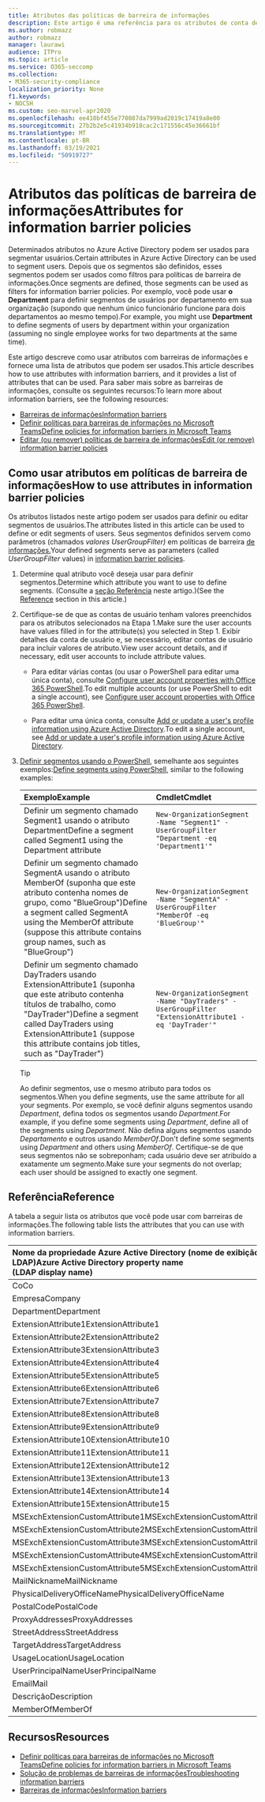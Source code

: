 ```yaml
---
title: Atributos das políticas de barreira de informações
description: Este artigo é uma referência para os atributos de conta de usuário do Azure Active Directory que você pode usar para definir segmentos de barreira de informações.
ms.author: robmazz
author: robmazz
manager: laurawi
audience: ITPro
ms.topic: article
ms.service: O365-seccomp
ms.collection:
- M365-security-compliance
localization_priority: None
f1.keywords:
- NOCSH
ms.custom: seo-marvel-apr2020
ms.openlocfilehash: ee410bf455e770087da7999ad2019c17419a8e00
ms.sourcegitcommit: 27b2b2e5c41934b918cac2c171556c45e36661bf
ms.translationtype: MT
ms.contentlocale: pt-BR
ms.lasthandoff: 03/19/2021
ms.locfileid: "50919727"
---
```

# <a name="attributes-for-information-barrier-policies"></a><span data-ttu-id="554b8-103">Atributos das políticas de barreira de informações</span><span class="sxs-lookup"><span data-stu-id="554b8-103">Attributes for information barrier policies</span></span>

<span data-ttu-id="554b8-104">Determinados atributos no Azure Active Directory podem ser usados para segmentar usuários.</span><span class="sxs-lookup"><span data-stu-id="554b8-104">Certain attributes in Azure Active Directory can be used to segment users.</span></span> <span data-ttu-id="554b8-105">Depois que os segmentos são definidos, esses segmentos podem ser usados como filtros para políticas de barreira de informações.</span><span class="sxs-lookup"><span data-stu-id="554b8-105">Once segments are defined, those segments can be used as filters for information barrier policies.</span></span> <span data-ttu-id="554b8-106">Por exemplo, você pode usar **o Department** para definir segmentos de usuários por departamento em sua organização (supondo que nenhum único funcionário funcione para dois departamentos ao mesmo tempo).</span><span class="sxs-lookup"><span data-stu-id="554b8-106">For example, you might use **Department** to define segments of users by department within your organization (assuming no single employee works for two departments at the same time).</span></span>

<span data-ttu-id="554b8-107">Este artigo descreve como usar atributos com barreiras de informações e fornece uma lista de atributos que podem ser usados.</span><span class="sxs-lookup"><span data-stu-id="554b8-107">This article describes how to use attributes with information barriers, and it provides a list of attributes that can be used.</span></span> <span data-ttu-id="554b8-108">Para saber mais sobre as barreiras de informações, consulte os seguintes recursos:</span><span class="sxs-lookup"><span data-stu-id="554b8-108">To learn more about information barriers, see the following resources:</span></span>

- [<span data-ttu-id="554b8-109">Barreiras de informações</span><span class="sxs-lookup"><span data-stu-id="554b8-109">Information barriers</span></span>](information-barriers.md)
- [<span data-ttu-id="554b8-110">Definir políticas para barreiras de informações no Microsoft Teams</span><span class="sxs-lookup"><span data-stu-id="554b8-110">Define policies for information barriers in Microsoft Teams</span></span>](information-barriers-policies.md)
- [<span data-ttu-id="554b8-111">Editar (ou remover) políticas de barreira de informações</span><span class="sxs-lookup"><span data-stu-id="554b8-111">Edit (or remove) information barrier policies</span></span>](information-barriers-edit-segments-policies.md)

## <a name="how-to-use-attributes-in-information-barrier-policies"></a><span data-ttu-id="554b8-112">Como usar atributos em políticas de barreira de informações</span><span class="sxs-lookup"><span data-stu-id="554b8-112">How to use attributes in information barrier policies</span></span>

<span data-ttu-id="554b8-113">Os atributos listados neste artigo podem ser usados para definir ou editar segmentos de usuários.</span><span class="sxs-lookup"><span data-stu-id="554b8-113">The attributes listed in this article can be used to define or edit segments of users.</span></span> <span data-ttu-id="554b8-114">Seus segmentos definidos servem como parâmetros (chamados *valores UserGroupFilter)* em políticas de barreira [de informações.](information-barriers-policies.md)</span><span class="sxs-lookup"><span data-stu-id="554b8-114">Your defined segments serve as parameters (called *UserGroupFilter* values) in [information barrier policies](information-barriers-policies.md).</span></span>

1. <span data-ttu-id="554b8-115">Determine qual atributo você deseja usar para definir segmentos.</span><span class="sxs-lookup"><span data-stu-id="554b8-115">Determine which attribute you want to use to define segments.</span></span> <span data-ttu-id="554b8-116">(Consulte a [seção Referência](#reference) neste artigo.)</span><span class="sxs-lookup"><span data-stu-id="554b8-116">(See the [Reference](#reference) section in this article.)</span></span>

2. <span data-ttu-id="554b8-117">Certifique-se de que as contas de usuário tenham valores preenchidos para os atributos selecionados na Etapa 1.</span><span class="sxs-lookup"><span data-stu-id="554b8-117">Make sure the user accounts have values filled in for the attribute(s) you selected in Step 1.</span></span> <span data-ttu-id="554b8-118">Exibir detalhes da conta de usuário e, se necessário, editar contas de usuário para incluir valores de atributo.</span><span class="sxs-lookup"><span data-stu-id="554b8-118">View user account details, and if necessary, edit user accounts to include attribute values.</span></span> 

    - <span data-ttu-id="554b8-119">Para editar várias contas (ou usar o PowerShell para editar uma única conta), consulte [Configure user account properties with Office 365 PowerShell](../enterprise/configure-user-account-properties-with-microsoft-365-powershell.md).</span><span class="sxs-lookup"><span data-stu-id="554b8-119">To edit multiple accounts (or use PowerShell to edit a single account), see [Configure user account properties with Office 365 PowerShell](../enterprise/configure-user-account-properties-with-microsoft-365-powershell.md).</span></span>

    - <span data-ttu-id="554b8-120">Para editar uma única conta, consulte [Add or update a user's profile information using Azure Active Directory](/azure/active-directory/fundamentals/active-directory-users-profile-azure-portal).</span><span class="sxs-lookup"><span data-stu-id="554b8-120">To edit a single account, see [Add or update a user's profile information using Azure Active Directory](/azure/active-directory/fundamentals/active-directory-users-profile-azure-portal).</span></span>

3. <span data-ttu-id="554b8-121">[Definir segmentos usando o PowerShell](information-barriers-policies.md#define-segments-using-powershell), semelhante aos seguintes exemplos:</span><span class="sxs-lookup"><span data-stu-id="554b8-121">[Define segments using PowerShell](information-barriers-policies.md#define-segments-using-powershell), similar to the following examples:</span></span>

    |<span data-ttu-id="554b8-122">**Exemplo**</span><span class="sxs-lookup"><span data-stu-id="554b8-122">**Example**</span></span>|<span data-ttu-id="554b8-123">**Cmdlet**</span><span class="sxs-lookup"><span data-stu-id="554b8-123">**Cmdlet**</span></span>|
    |:----------|:---------|
    | <span data-ttu-id="554b8-124">Definir um segmento chamado Segment1 usando o atributo Department</span><span class="sxs-lookup"><span data-stu-id="554b8-124">Define a segment called Segment1 using the Department attribute</span></span> | `New-OrganizationSegment -Name "Segment1" -UserGroupFilter "Department -eq 'Department1'"` |
    | <span data-ttu-id="554b8-125">Definir um segmento chamado SegmentA usando o atributo MemberOf (suponha que este atributo contenha nomes de grupo, como "BlueGroup")</span><span class="sxs-lookup"><span data-stu-id="554b8-125">Define a segment called SegmentA using the MemberOf attribute (suppose this attribute contains group names, such as "BlueGroup")</span></span> | `New-OrganizationSegment -Name "SegmentA" -UserGroupFilter "MemberOf -eq 'BlueGroup'"` |
    | <span data-ttu-id="554b8-126">Definir um segmento chamado DayTraders usando ExtensionAttribute1 (suponha que este atributo contenha títulos de trabalho, como "DayTrader")</span><span class="sxs-lookup"><span data-stu-id="554b8-126">Define a segment called DayTraders using ExtensionAttribute1 (suppose this attribute contains job titles, such as "DayTrader")</span></span> | `New-OrganizationSegment -Name "DayTraders" -UserGroupFilter "ExtensionAttribute1 -eq 'DayTrader'"` |

    > [!TIP]
    > <span data-ttu-id="554b8-127">Ao definir segmentos, use o mesmo atributo para todos os segmentos.</span><span class="sxs-lookup"><span data-stu-id="554b8-127">When you define segments, use the same attribute for all your segments.</span></span> <span data-ttu-id="554b8-128">Por exemplo, se você definir alguns segmentos usando *Department*, defina todos os segmentos usando *Department*.</span><span class="sxs-lookup"><span data-stu-id="554b8-128">For example, if you define some segments using *Department*, define all of the segments using *Department*.</span></span> <span data-ttu-id="554b8-129">Não defina alguns segmentos usando *Departamento* e outros usando *MemberOf*.</span><span class="sxs-lookup"><span data-stu-id="554b8-129">Don't define some segments using *Department* and others using *MemberOf*.</span></span> <span data-ttu-id="554b8-130">Certifique-se de que seus segmentos não se sobreponham; cada usuário deve ser atribuído a exatamente um segmento.</span><span class="sxs-lookup"><span data-stu-id="554b8-130">Make sure your segments do not overlap; each user should be assigned to exactly one segment.</span></span>

## <a name="reference"></a><span data-ttu-id="554b8-131">Referência</span><span class="sxs-lookup"><span data-stu-id="554b8-131">Reference</span></span>

<span data-ttu-id="554b8-132">A tabela a seguir lista os atributos que você pode usar com barreiras de informações.</span><span class="sxs-lookup"><span data-stu-id="554b8-132">The following table lists the attributes that you can use with information barriers.</span></span>

|<span data-ttu-id="554b8-133">**Nome da propriedade Azure Active Directory (nome de exibição <br/> LDAP)**</span><span class="sxs-lookup"><span data-stu-id="554b8-133">**Azure Active Directory property name<br/>(LDAP display name)**</span></span>|<span data-ttu-id="554b8-134">**Nome da propriedade Exchange**</span><span class="sxs-lookup"><span data-stu-id="554b8-134">**Exchange property name**</span></span>|
|:---------------------------------------------------------------|:-------------------------|
| <span data-ttu-id="554b8-135">Co</span><span class="sxs-lookup"><span data-stu-id="554b8-135">Co</span></span> | <span data-ttu-id="554b8-136">Co</span><span class="sxs-lookup"><span data-stu-id="554b8-136">Co</span></span> |
| <span data-ttu-id="554b8-137">Empresa</span><span class="sxs-lookup"><span data-stu-id="554b8-137">Company</span></span> | <span data-ttu-id="554b8-138">Empresa</span><span class="sxs-lookup"><span data-stu-id="554b8-138">Company</span></span> |
| <span data-ttu-id="554b8-139">Department</span><span class="sxs-lookup"><span data-stu-id="554b8-139">Department</span></span> | <span data-ttu-id="554b8-140">Department</span><span class="sxs-lookup"><span data-stu-id="554b8-140">Department</span></span> |
| <span data-ttu-id="554b8-141">ExtensionAttribute1</span><span class="sxs-lookup"><span data-stu-id="554b8-141">ExtensionAttribute1</span></span> | <span data-ttu-id="554b8-142">CustomAttribute1</span><span class="sxs-lookup"><span data-stu-id="554b8-142">CustomAttribute1</span></span> |
| <span data-ttu-id="554b8-143">ExtensionAttribute2</span><span class="sxs-lookup"><span data-stu-id="554b8-143">ExtensionAttribute2</span></span> | <span data-ttu-id="554b8-144">CustomAttribute2</span><span class="sxs-lookup"><span data-stu-id="554b8-144">CustomAttribute2</span></span> |
| <span data-ttu-id="554b8-145">ExtensionAttribute3</span><span class="sxs-lookup"><span data-stu-id="554b8-145">ExtensionAttribute3</span></span> | <span data-ttu-id="554b8-146">CustomAttribute3</span><span class="sxs-lookup"><span data-stu-id="554b8-146">CustomAttribute3</span></span> |
| <span data-ttu-id="554b8-147">ExtensionAttribute4</span><span class="sxs-lookup"><span data-stu-id="554b8-147">ExtensionAttribute4</span></span> | <span data-ttu-id="554b8-148">CustomAttribute4</span><span class="sxs-lookup"><span data-stu-id="554b8-148">CustomAttribute4</span></span> |
| <span data-ttu-id="554b8-149">ExtensionAttribute5</span><span class="sxs-lookup"><span data-stu-id="554b8-149">ExtensionAttribute5</span></span> | <span data-ttu-id="554b8-150">CustomAttribute5</span><span class="sxs-lookup"><span data-stu-id="554b8-150">CustomAttribute5</span></span> |
| <span data-ttu-id="554b8-151">ExtensionAttribute6</span><span class="sxs-lookup"><span data-stu-id="554b8-151">ExtensionAttribute6</span></span> | <span data-ttu-id="554b8-152">CustomAttribute6</span><span class="sxs-lookup"><span data-stu-id="554b8-152">CustomAttribute6</span></span> |
| <span data-ttu-id="554b8-153">ExtensionAttribute7</span><span class="sxs-lookup"><span data-stu-id="554b8-153">ExtensionAttribute7</span></span> | <span data-ttu-id="554b8-154">CustomAttribute7</span><span class="sxs-lookup"><span data-stu-id="554b8-154">CustomAttribute7</span></span> |
| <span data-ttu-id="554b8-155">ExtensionAttribute8</span><span class="sxs-lookup"><span data-stu-id="554b8-155">ExtensionAttribute8</span></span> | <span data-ttu-id="554b8-156">CustomAttribute8</span><span class="sxs-lookup"><span data-stu-id="554b8-156">CustomAttribute8</span></span> |
| <span data-ttu-id="554b8-157">ExtensionAttribute9</span><span class="sxs-lookup"><span data-stu-id="554b8-157">ExtensionAttribute9</span></span> | <span data-ttu-id="554b8-158">CustomAttribute9</span><span class="sxs-lookup"><span data-stu-id="554b8-158">CustomAttribute9</span></span> |
| <span data-ttu-id="554b8-159">ExtensionAttribute10</span><span class="sxs-lookup"><span data-stu-id="554b8-159">ExtensionAttribute10</span></span> | <span data-ttu-id="554b8-160">CustomAttribute10</span><span class="sxs-lookup"><span data-stu-id="554b8-160">CustomAttribute10</span></span> |
| <span data-ttu-id="554b8-161">ExtensionAttribute11</span><span class="sxs-lookup"><span data-stu-id="554b8-161">ExtensionAttribute11</span></span> | <span data-ttu-id="554b8-162">CustomAttribute11</span><span class="sxs-lookup"><span data-stu-id="554b8-162">CustomAttribute11</span></span> |
| <span data-ttu-id="554b8-163">ExtensionAttribute12</span><span class="sxs-lookup"><span data-stu-id="554b8-163">ExtensionAttribute12</span></span> | <span data-ttu-id="554b8-164">CustomAttribute12</span><span class="sxs-lookup"><span data-stu-id="554b8-164">CustomAttribute12</span></span> |
| <span data-ttu-id="554b8-165">ExtensionAttribute13</span><span class="sxs-lookup"><span data-stu-id="554b8-165">ExtensionAttribute13</span></span> | <span data-ttu-id="554b8-166">CustomAttribute13</span><span class="sxs-lookup"><span data-stu-id="554b8-166">CustomAttribute13</span></span> |
| <span data-ttu-id="554b8-167">ExtensionAttribute14</span><span class="sxs-lookup"><span data-stu-id="554b8-167">ExtensionAttribute14</span></span> | <span data-ttu-id="554b8-168">CustomAttribute14</span><span class="sxs-lookup"><span data-stu-id="554b8-168">CustomAttribute14</span></span> |
| <span data-ttu-id="554b8-169">ExtensionAttribute15</span><span class="sxs-lookup"><span data-stu-id="554b8-169">ExtensionAttribute15</span></span> | <span data-ttu-id="554b8-170">CustomAttribute15</span><span class="sxs-lookup"><span data-stu-id="554b8-170">CustomAttribute15</span></span> |
| <span data-ttu-id="554b8-171">MSExchExtensionCustomAttribute1</span><span class="sxs-lookup"><span data-stu-id="554b8-171">MSExchExtensionCustomAttribute1</span></span> | <span data-ttu-id="554b8-172">ExtensionCustomAttribute1</span><span class="sxs-lookup"><span data-stu-id="554b8-172">ExtensionCustomAttribute1</span></span> |
| <span data-ttu-id="554b8-173">MSExchExtensionCustomAttribute2</span><span class="sxs-lookup"><span data-stu-id="554b8-173">MSExchExtensionCustomAttribute2</span></span> | <span data-ttu-id="554b8-174">ExtensionCustomAttribute2</span><span class="sxs-lookup"><span data-stu-id="554b8-174">ExtensionCustomAttribute2</span></span> |
| <span data-ttu-id="554b8-175">MSExchExtensionCustomAttribute3</span><span class="sxs-lookup"><span data-stu-id="554b8-175">MSExchExtensionCustomAttribute3</span></span> | <span data-ttu-id="554b8-176">ExtensionCustomAttribute3</span><span class="sxs-lookup"><span data-stu-id="554b8-176">ExtensionCustomAttribute3</span></span> |
| <span data-ttu-id="554b8-177">MSExchExtensionCustomAttribute4</span><span class="sxs-lookup"><span data-stu-id="554b8-177">MSExchExtensionCustomAttribute4</span></span> | <span data-ttu-id="554b8-178">ExtensionCustomAttribute4</span><span class="sxs-lookup"><span data-stu-id="554b8-178">ExtensionCustomAttribute4</span></span> |
| <span data-ttu-id="554b8-179">MSExchExtensionCustomAttribute5</span><span class="sxs-lookup"><span data-stu-id="554b8-179">MSExchExtensionCustomAttribute5</span></span> | <span data-ttu-id="554b8-180">ExtensionCustomAttribute5</span><span class="sxs-lookup"><span data-stu-id="554b8-180">ExtensionCustomAttribute5</span></span> |
| <span data-ttu-id="554b8-181">MailNickname</span><span class="sxs-lookup"><span data-stu-id="554b8-181">MailNickname</span></span> | <span data-ttu-id="554b8-182">Alias</span><span class="sxs-lookup"><span data-stu-id="554b8-182">Alias</span></span> |
| <span data-ttu-id="554b8-183">PhysicalDeliveryOfficeName</span><span class="sxs-lookup"><span data-stu-id="554b8-183">PhysicalDeliveryOfficeName</span></span> | <span data-ttu-id="554b8-184">Office</span><span class="sxs-lookup"><span data-stu-id="554b8-184">Office</span></span> |
| <span data-ttu-id="554b8-185">PostalCode</span><span class="sxs-lookup"><span data-stu-id="554b8-185">PostalCode</span></span> | <span data-ttu-id="554b8-186">PostalCode</span><span class="sxs-lookup"><span data-stu-id="554b8-186">PostalCode</span></span> |
| <span data-ttu-id="554b8-187">ProxyAddresses</span><span class="sxs-lookup"><span data-stu-id="554b8-187">ProxyAddresses</span></span> | <span data-ttu-id="554b8-188">EmailAddresses</span><span class="sxs-lookup"><span data-stu-id="554b8-188">EmailAddresses</span></span> |
| <span data-ttu-id="554b8-189">StreetAddress</span><span class="sxs-lookup"><span data-stu-id="554b8-189">StreetAddress</span></span> | <span data-ttu-id="554b8-190">StreetAddress</span><span class="sxs-lookup"><span data-stu-id="554b8-190">StreetAddress</span></span> |
| <span data-ttu-id="554b8-191">TargetAddress</span><span class="sxs-lookup"><span data-stu-id="554b8-191">TargetAddress</span></span> | <span data-ttu-id="554b8-192">ExternalEmailAddress</span><span class="sxs-lookup"><span data-stu-id="554b8-192">ExternalEmailAddress</span></span> |
| <span data-ttu-id="554b8-193">UsageLocation</span><span class="sxs-lookup"><span data-stu-id="554b8-193">UsageLocation</span></span> | <span data-ttu-id="554b8-194">UsageLocation</span><span class="sxs-lookup"><span data-stu-id="554b8-194">UsageLocation</span></span> |
| <span data-ttu-id="554b8-195">UserPrincipalName</span><span class="sxs-lookup"><span data-stu-id="554b8-195">UserPrincipalName</span></span> | <span data-ttu-id="554b8-196">UserPrincipalName</span><span class="sxs-lookup"><span data-stu-id="554b8-196">UserPrincipalName</span></span> |
| <span data-ttu-id="554b8-197">Email</span><span class="sxs-lookup"><span data-stu-id="554b8-197">Mail</span></span> | <span data-ttu-id="554b8-198">WindowsEmailAddress</span><span class="sxs-lookup"><span data-stu-id="554b8-198">WindowsEmailAddress</span></span> |
| <span data-ttu-id="554b8-199">Descrição</span><span class="sxs-lookup"><span data-stu-id="554b8-199">Description</span></span> | <span data-ttu-id="554b8-200">Descrição</span><span class="sxs-lookup"><span data-stu-id="554b8-200">Description</span></span> |
| <span data-ttu-id="554b8-201">MemberOf</span><span class="sxs-lookup"><span data-stu-id="554b8-201">MemberOf</span></span> | <span data-ttu-id="554b8-202">MemberOfGroup</span><span class="sxs-lookup"><span data-stu-id="554b8-202">MemberOfGroup</span></span> |

## <a name="resources"></a><span data-ttu-id="554b8-203">Recursos</span><span class="sxs-lookup"><span data-stu-id="554b8-203">Resources</span></span>

- [<span data-ttu-id="554b8-204">Definir políticas para barreiras de informações no Microsoft Teams</span><span class="sxs-lookup"><span data-stu-id="554b8-204">Define policies for information barriers in Microsoft Teams</span></span>](information-barriers-policies.md)
- [<span data-ttu-id="554b8-205">Solução de problemas de barreiras de informações</span><span class="sxs-lookup"><span data-stu-id="554b8-205">Troubleshooting information barriers</span></span>](information-barriers-troubleshooting.md)
- [<span data-ttu-id="554b8-206">Barreiras de informações</span><span class="sxs-lookup"><span data-stu-id="554b8-206">Information barriers</span></span>](information-barriers.md)